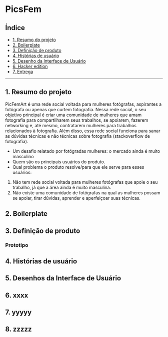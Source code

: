 # PicsFem

## Índice

* [1. Resumo do projeto](#1-resumo-do-projeto)
* [2. Boilerplate](#2-boilerplate)
* [3. Definição de produto](#3-definição-de-produto)
* [4. Histórias de usuário](#4-histórias-de-usuário)
* [5. Desenho da Interface de Usuário](#5-desenho-da-interface-de-usuário)
* [6. Hacker edition](#6-hacker-edition)
* [7. Entrega](#7-entrega)

***

## 1. Resumo do projeto

PicFemArt é uma rede social voltada para mulheres fotógrafas, aspirantes a fotógrafa ou apenas que curtem fotografia. Nessa rede social, o seu objetivo principal é criar uma comunidade de mulheres que amam fotografia para compartilharem seus trabalhos, se apoiarem, fazerem networking e, até mesmo, contratarem mulheres para trabalhos relacionados à fotografia. Além disso, essa rede social funciona para sanar as dúvidas técnicas e não técnicas sobre fotografia (stackoverflow de fotografia).

- Um desafio relatado por fotógradas mulheres: o mercado ainda é muito masculino
- Quem são os principais usuários do produto.
- Qual problema o produto resolve/para que ele serve para esses usuários: 
1. Não tem rede social voltada para mulheres fotógrafas que apoie o seu trabalho, já que a área ainda é muito masculina.
2. Não existe uma comunidade de fotógrafas na qual as mulheres possam se apoiar, tirar dúvidas, aprender e aperfeiçoar suas técnicas.


## 2. Boilerplate


## 3. Definição de produto

### Prototipo



## 4. Histórias de usuário



## 5. Desenhos da Interface de Usuário


## 6. xxxx



## 7. yyyyy



## 8. zzzzz

